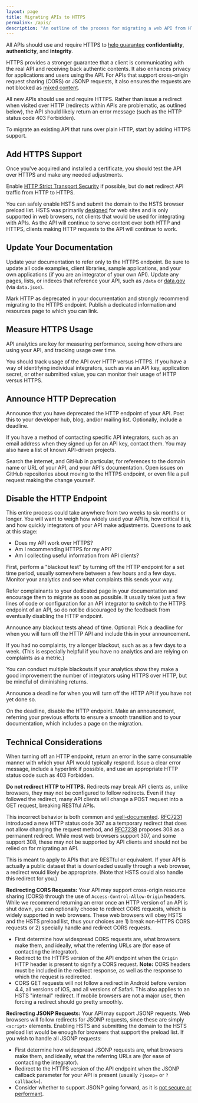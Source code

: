 ```yaml
---
layout: page
title: Migrating APIs to HTTPS
permalink: /apis/
description: "An outline of the process for migrating a web API from HTTP to HTTPS."
---
```


All APIs should use and require HTTPS to [help guarantee](/faq/) **confidentiality**, **authenticity**, and **integrity**.

HTTPS provides a stronger guarantee that a client is communicating with the real API and receiving back authentic contents. It also enhances privacy for applications and users using the API. For APIs that support cross-origin request sharing (CORS) or JSONP requests, it also ensures the requests are not blocked as [mixed content](/mixed-content/).

All new APIs should use and require HTTPS. Rather than issue a redirect when visited over HTTP (redirects within APIs are problematic, as outlined below), the API should likely return an error message (such as the HTTP status code 403 Forbidden).

To migrate an existing API that runs over plain HTTP, start by adding HTTPS support.

## Add HTTPS Support

Once you've acquired and installed a certificate, you should test the API over HTTPS and make any needed adjustments.

Enable [HTTP Strict Transport Security](/hsts/) if possible, but do **not** redirect API traffic from HTTP to HTTPS.

You can safely enable HSTS and submit the domain to the HSTS browser preload list. HSTS was primarily [designed](https://tools.ietf.org/html/rfc6797#section-2.1) for web sites and is only supported in web browsers, not clients that would be used for integrating with APIs. As the API will continue to serve content over both HTTP and HTTPS, clients making HTTP requests to the API will continue to work.

## Update Your Documentation

Update your documentation to refer only to the HTTPS endpoint. Be sure to update all code examples, client libraries, sample applications, and your own applications (if you are an integrator of your own API). Update any pages, lists, or indexes that reference your API, such as `/data` or [data.gov](https://www.data.gov) (via `data.json`).

Mark HTTP as deprecated in your documentation and strongly recommend migrating to the HTTPS endpoint. Publish a dedicated information and resources page to which you can link.

## Measure HTTPS Usage

API analytics are key for measuring performance, seeing how others are using your API, and tracking usage over time.

You should track usage of the API over HTTP versus HTTPS. If you have a way of identifying individual integrators, such as via an API key, application secret, or other submitted value, you can monitor their usage of HTTP versus HTTPS.

## Announce HTTP Deprecation

Announce that you have deprecated the HTTP endpoint of your API. Post this to your developer hub, blog, and/or mailing list. Optionally, include a deadline.

If you have a method of contacting specific API integrators, such as an email address when they signed up for an API key, contact them. You may also have a list of known API-driven projects.

Search the internet, and GitHub in particular, for references to the domain name or URL of your API, and your API's documentation. Open issues on GitHub repositories about moving to the HTTPS endpoint, or even file a pull request making the change yourself.

## Disable the HTTP Endpoint

This entire process could take anywhere from two weeks to six months or longer. You will want to weigh how widely used your API is, how critical it is, and how quickly integrators of your API make adjustments. Questions to ask at this stage:

* Does my API work over HTTPS?
* Am I recommending HTTPS for my API?
* Am I collecting useful information from API clients?

First, perform a "blackout test" by turning off the HTTP endpoint for a set time period, usually somewhere between a few hours and a few days. Monitor your analytics and see what complaints this sends your way.

Refer complainants to your dedicated page in your documentation and encourage them to migrate as soon as possible. It usually takes just a few lines of code or configuration for an API integrator to switch to the HTTPS endpoint of an API, so do not be discouraged by the feedback from eventually disabling the HTTP endpoint.

Announce any blackout tests ahead of time. Optional: Pick a deadline for when you will turn off the HTTP API and include this in your announcement.

If you had no complaints, try a longer blackout, such as as a few days to a week. (This is especially helpful if you have no analytics and are relying on complaints as a metric.)

You can conduct multiple blackouts if your analytics show they make a good improvement the number of integrators using HTTPS over HTTP, but be mindful of diminishing returns.

Announce a deadline for when you will turn off the HTTP API if you have not yet done so.

On the deadline, disable the HTTP endpoint. Make an announcement, referring your previous efforts to ensure a smooth transition and to your documentation, which includes a page on the migration.

## Technical Considerations

When turning off an HTTP endpoint, return an error in the same consumable manner with which your API would typically respond. Issue a clear error message, include a hyperlink if possible, and use an appropriate HTTP status code such as 403 Forbidden.

**Do not redirect HTTP to HTTPS.** Redirects may break API clients as, unlike browsers, they may not be configured to follow redirects. Even if they followed the redirect, many API clients will change a POST request into a GET request, breaking RESTful APIs.

This incorrect behavior is both common and [well-documented](https://tools.ietf.org/html/rfc2616#section-10.3.2). [RFC7231](https://tools.ietf.org/html/rfc7231#section-6.4.7) introduced a new HTTP status code 307 as a temporary redirect that does not allow changing the request method, and [RFC7238](https://tools.ietf.org/html/rfc7238) proposes 308 as a permanent redirect. While most web browsers support 307, and some support 308, these may not be supported by API clients and should not be relied on for migrating an API.

This is meant to apply to APIs that are RESTful or equivalent. If your API is actually a public dataset that is downloaded usually through a web browser, a redirect would likely be appropriate. (Note that HSTS could also handle this redirect for you.)

**Redirecting CORS Requests:** Your API may support cross-origin resource sharing (CORS) through the use of `Access-Control-Allow-Origin` headers. While we recommend returning an error once an HTTP version of an API is shut down, you can optionally choose to redirect CORS requests, which is widely supported in web browsers. These web browsers will obey HSTS and the HSTS preload list, thus your choices are 1) break non-HTTPS CORS requests or 2) specially handle and redirect CORS requests.

 * First determine how widespread CORS requests are, what browsers make them, and ideally, what the referring URLs are (for ease of contacting the integrator).
 * Redirect to the HTTPS version of the API endpoint when the `Origin` HTTP header is present to signify a CORS request. **Note:** CORS headers must be included in the redirect response, as well as the response to which the request is redirected.
 * CORS GET requests will not follow a redirect in Android before version 4.4, all versions of iOS, and all versions of Safari. This also applies to an HSTS "internal" redirect. If mobile browsers are not a major user, then forcing a redirect should go pretty smoothly.

**Redirecting JSONP Requests:** Your API may support JSONP requests. Web browsers will follow redirects for JSONP requests, since these are simply `<script>` elements. Enabling HSTS and submitting the domain to the HSTS preload list would be enough for browsers that support the preload list. If you wish to handle all JSONP requests:

* First determine how widespread JSONP requests are, what browsers make them, and ideally, what the referring URLs are (for ease of contacting the integrator).
* Redirect to the HTTPS version of the API endpoint when the JSONP callback parameter for your API is present (usually `?jsonp=` or `?callback=`).
* Consider whether to support JSONP going forward, as it is [not secure or performant](https://gist.github.com/tmcw/6244497).
